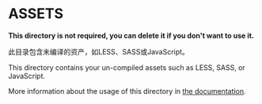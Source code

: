 # ASSETS

**This directory is not required, you can delete it if you don't want to use it.**

此目录包含未编译的资产，如LESS、SASS或JavaScript。


This directory contains your un-compiled assets such as LESS, SASS, or JavaScript.

More information about the usage of this directory in [the documentation](https://nuxtjs.org/guide/assets#webpacked).
